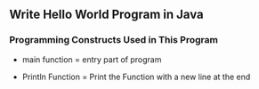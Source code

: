 ## Write Hello World Program in Java

### Programming Constructs Used in This Program

- main function = entry part of program

- Println Function = Print the Function with a new line at the end
